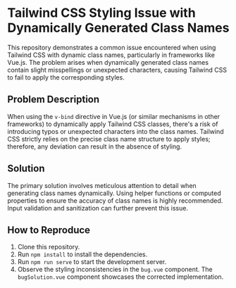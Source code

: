 # Tailwind CSS Styling Issue with Dynamically Generated Class Names

This repository demonstrates a common issue encountered when using Tailwind CSS with dynamic class names, particularly in frameworks like Vue.js. The problem arises when dynamically generated class names contain slight misspellings or unexpected characters, causing Tailwind CSS to fail to apply the corresponding styles.

## Problem Description

When using the `v-bind` directive in Vue.js (or similar mechanisms in other frameworks) to dynamically apply Tailwind CSS classes, there's a risk of introducing typos or unexpected characters into the class names.  Tailwind CSS strictly relies on the precise class name structure to apply styles; therefore, any deviation can result in the absence of styling.

## Solution

The primary solution involves meticulous attention to detail when generating class names dynamically. Using helper functions or computed properties to ensure the accuracy of class names is highly recommended. Input validation and sanitization can further prevent this issue.

## How to Reproduce

1. Clone this repository.
2. Run `npm install` to install the dependencies.
3. Run `npm run serve` to start the development server.
4. Observe the styling inconsistencies in the `bug.vue` component. The `bugSolution.vue` component showcases the corrected implementation.
